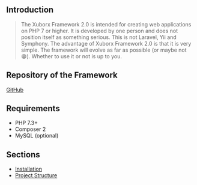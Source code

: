 ## Introduction

> The Xuborx Framework 2.0 is intended for creating web applications on PHP 7 or higher. It is developed by one person and does not position itself as something serious. This is not Laravel, Yii and Symphony. The advantage of Xuborx Framework 2.0 is that it is very simple. The framework will evolve as far as possible (or maybe not 😁). Whether to use it or not is up to you.

## Repository of the Framework

[GitHub](https://github.com/xuborx/framework_2.0 "GitHub")

## Requirements

- PHP 7.3+
- Composer 2
- MySQL (optional)

## Sections
- [Installation](installation "Installation")
- [Project Structure](project-structure "Project Structure")
